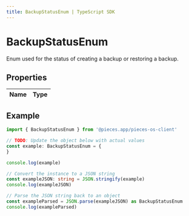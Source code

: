 ```yaml
---
title: BackupStatusEnum | TypeScript SDK
---
```



# BackupStatusEnum

Enum used for the status of creating a backup or restoring a backup.

## Properties

Name | Type
------------ | -------------

## Example

```typescript
import { BackupStatusEnum } from '@pieces.app/pieces-os-client'

// TODO: Update the object below with actual values
const example: BackupStatusEnum = {
}

console.log(example)

// Convert the instance to a JSON string
const exampleJSON: string = JSON.stringify(example)
console.log(exampleJSON)

// Parse the JSON string back to an object
const exampleParsed = JSON.parse(exampleJSON) as BackupStatusEnum
console.log(exampleParsed)
```



